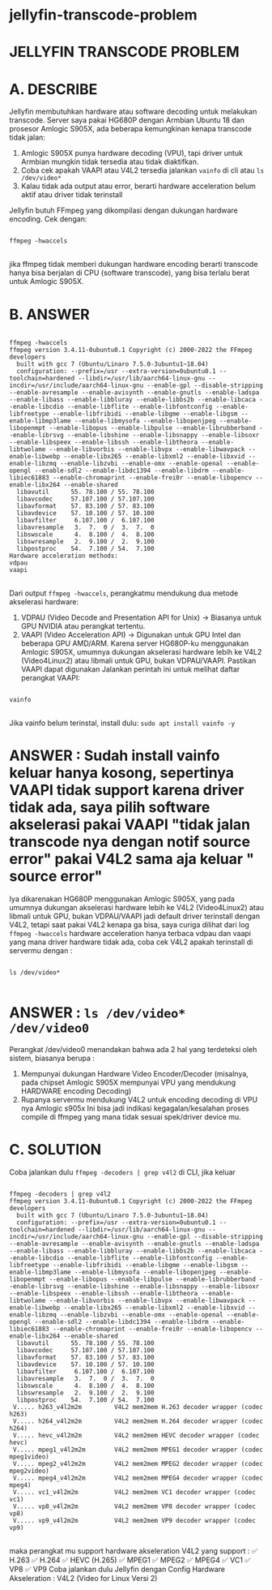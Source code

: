 # jellyfin-transcode-problem
# JELLYFIN TRANSCODE PROBLEM

# A. DESCRIBE
Jellyfin membutuhkan hardware atau software decoding untuk melakukan transcode. Server saya pakai HG680P dengan Armbian Ubuntu 18 dan prosesor Amlogic S905X, ada beberapa kemungkinan kenapa transcode tidak jalan:
1. Amlogic S905X punya hardware decoding (VPU), tapi driver untuk Armbian mungkin tidak tersedia atau tidak diaktifkan.
2. Coba cek apakah VAAPI atau V4L2 tersedia
   jalankan ```vainfo``` di cli atau ```ls /dev/video*```
3. Kalau tidak ada output atau error, berarti hardware acceleration belum aktif atau driver tidak terinstall
   
Jellyfin butuh FFmpeg yang dikompilasi dengan dukungan hardware encoding. Cek dengan:
<pre>
<code id="code-block">
ffmpeg -hwaccels
</code>
</pre>
jika ffmpeg tidak memberi dukungan hardware encoding berarti transcode hanya bisa berjalan di CPU (software transcode), yang bisa terlalu berat untuk Amlogic S905X.
# B. ANSWER
<pre>
<code id="code-block">
ffmpeg -hwaccels
ffmpeg version 3.4.11-0ubuntu0.1 Copyright (c) 2000-2022 the FFmpeg developers
  built with gcc 7 (Ubuntu/Linaro 7.5.0-3ubuntu1~18.04)
  configuration: --prefix=/usr --extra-version=0ubuntu0.1 --toolchain=hardened --libdir=/usr/lib/aarch64-linux-gnu --incdir=/usr/include/aarch64-linux-gnu --enable-gpl --disable-stripping --enable-avresample --enable-avisynth --enable-gnutls --enable-ladspa --enable-libass --enable-libbluray --enable-libbs2b --enable-libcaca --enable-libcdio --enable-libflite --enable-libfontconfig --enable-libfreetype --enable-libfribidi --enable-libgme --enable-libgsm --enable-libmp3lame --enable-libmysofa --enable-libopenjpeg --enable-libopenmpt --enable-libopus --enable-libpulse --enable-librubberband --enable-librsvg --enable-libshine --enable-libsnappy --enable-libsoxr --enable-libspeex --enable-libssh --enable-libtheora --enable-libtwolame --enable-libvorbis --enable-libvpx --enable-libwavpack --enable-libwebp --enable-libx265 --enable-libxml2 --enable-libxvid --enable-libzmq --enable-libzvbi --enable-omx --enable-openal --enable-opengl --enable-sdl2 --enable-libdc1394 --enable-libdrm --enable-libiec61883 --enable-chromaprint --enable-frei0r --enable-libopencv --enable-libx264 --enable-shared
  libavutil      55. 78.100 / 55. 78.100
  libavcodec     57.107.100 / 57.107.100
  libavformat    57. 83.100 / 57. 83.100
  libavdevice    57. 10.100 / 57. 10.100
  libavfilter     6.107.100 /  6.107.100
  libavresample   3.  7.  0 /  3.  7.  0
  libswscale      4.  8.100 /  4.  8.100
  libswresample   2.  9.100 /  2.  9.100
  libpostproc    54.  7.100 / 54.  7.100
Hardware acceleration methods:
vdpau
vaapi
</code>
</pre>
Dari output ```ffmpeg -hwaccels```, perangkatmu mendukung dua metode akselerasi hardware:
1. VDPAU (Video Decode and Presentation API for Unix) → Biasanya untuk GPU NVIDIA atau perangkat tertentu.
2. VAAPI (Video Acceleration API) → Digunakan untuk GPU Intel dan beberapa GPU AMD/ARM.
Karena server HG680P-ku menggunakan Amlogic S905X, umumnya dukungan akselerasi hardware lebih ke V4L2 (Video4Linux2) atau libmali untuk GPU, bukan VDPAU/VAAPI.
Pastikan VAAPI dapat digunakan Jalankan perintah ini untuk melihat daftar perangkat VAAPI:
   
<pre>
<code id="code-block">
vainfo
</code>
</pre>
Jika vainfo belum terinstal, install dulu: ```sudo apt install vainfo -y```
# ANSWER : Sudah install vainfo keluar hanya kosong, sepertinya VAAPI tidak support karena driver tidak ada, saya pilih software akselerasi pakai VAAPI "tidak jalan transcode nya dengan notif source error" pakai V4L2 sama aja keluar " source error"
Iya dikarenakan HG680P menggunakan Amlogic S905X,  yang pada umumnya dukungan akselerasi hardware lebih ke V4L2 (Video4Linux2) atau libmali untuk GPU, bukan VDPAU/VAAPI jadi default driver terinstall dengan V4L2, tetapi saat pakai V4L2 kenapa ga bisa, saya curiga dilihat dari log ```ffmpeg -hwaccels``` hardware acceleration hanya terbaca vdpau dan vaapi yang mana driver hardware tidak ada, coba cek V4L2 apakah terinstall di servermu dengan :

<pre>
<code id="code-block">
ls /dev/video*
</code>
</pre>
# ANSWER : ```ls /dev/video* /dev/video0```
Perangkat /dev/video0 menandakan bahwa ada 2 hal yang terdeteksi oleh sistem, biasanya berupa :
 1. Mempunyai dukungan Hardware Video Encoder/Decoder (misalnya, pada chipset Amlogic S905X mempunyai VPU yang mendukung HARDWARE encoding Decoding)
 2. Rupanya servermu mendukung V4L2 untuk encoding decoding di VPU nya Amlogic s905x
Ini bisa jadi indikasi kegagalan/kesalahan proses compile di ffmpeg yang mana tidak sesuai spek/driver device mu.
# C. SOLUTION
Coba jalankan dulu ```ffmpeg -decoders | grep v4l2``` di CLI,
jika keluar

<pre>
<code id="code-block">
ffmpeg -decoders | grep v4l2
ffmpeg version 3.4.11-0ubuntu0.1 Copyright (c) 2000-2022 the FFmpeg developers
  built with gcc 7 (Ubuntu/Linaro 7.5.0-3ubuntu1~18.04)
  configuration: --prefix=/usr --extra-version=0ubuntu0.1 --toolchain=hardened --libdir=/usr/lib/aarch64-linux-gnu --incdir=/usr/include/aarch64-linux-gnu --enable-gpl --disable-stripping --enable-avresample --enable-avisynth --enable-gnutls --enable-ladspa --enable-libass --enable-libbluray --enable-libbs2b --enable-libcaca --enable-libcdio --enable-libflite --enable-libfontconfig --enable-libfreetype --enable-libfribidi --enable-libgme --enable-libgsm --enable-libmp3lame --enable-libmysofa --enable-libopenjpeg --enable-libopenmpt --enable-libopus --enable-libpulse --enable-librubberband --enable-librsvg --enable-libshine --enable-libsnappy --enable-libsoxr --enable-libspeex --enable-libssh --enable-libtheora --enable-libtwolame --enable-libvorbis --enable-libvpx --enable-libwavpack --enable-libwebp --enable-libx265 --enable-libxml2 --enable-libxvid --enable-libzmq --enable-libzvbi --enable-omx --enable-openal --enable-opengl --enable-sdl2 --enable-libdc1394 --enable-libdrm --enable-libiec61883 --enable-chromaprint --enable-frei0r --enable-libopencv --enable-libx264 --enable-shared
  libavutil      55. 78.100 / 55. 78.100
  libavcodec     57.107.100 / 57.107.100
  libavformat    57. 83.100 / 57. 83.100
  libavdevice    57. 10.100 / 57. 10.100
  libavfilter     6.107.100 /  6.107.100
  libavresample   3.  7.  0 /  3.  7.  0
  libswscale      4.  8.100 /  4.  8.100
  libswresample   2.  9.100 /  2.  9.100
  libpostproc    54.  7.100 / 54.  7.100
 V..... h263_v4l2m2m         V4L2 mem2mem H.263 decoder wrapper (codec h263)
 V..... h264_v4l2m2m         V4L2 mem2mem H.264 decoder wrapper (codec h264)
 V..... hevc_v4l2m2m         V4L2 mem2mem HEVC decoder wrapper (codec hevc)
 V..... mpeg1_v4l2m2m        V4L2 mem2mem MPEG1 decoder wrapper (codec mpeg1video)
 V..... mpeg2_v4l2m2m        V4L2 mem2mem MPEG2 decoder wrapper (codec mpeg2video)
 V..... mpeg4_v4l2m2m        V4L2 mem2mem MPEG4 decoder wrapper (codec mpeg4)
 V..... vc1_v4l2m2m          V4L2 mem2mem VC1 decoder wrapper (codec vc1)
 V..... vp8_v4l2m2m          V4L2 mem2mem VP8 decoder wrapper (codec vp8)
 V..... vp9_v4l2m2m          V4L2 mem2mem VP9 decoder wrapper (codec vp9)
</code>
</pre>
maka perangkat mu support hardware akseleration V4L2 yang support :
✅ H.263
✅ H.264
✅ HEVC (H.265)
✅ MPEG1
✅ MPEG2
✅ MPEG4
✅ VC1
✅ VP8
✅ VP9
Coba jalankan dulu Jellyfin dengan Config Hardware Akseleration : V4L2 (Video for Linux Versi 2)


